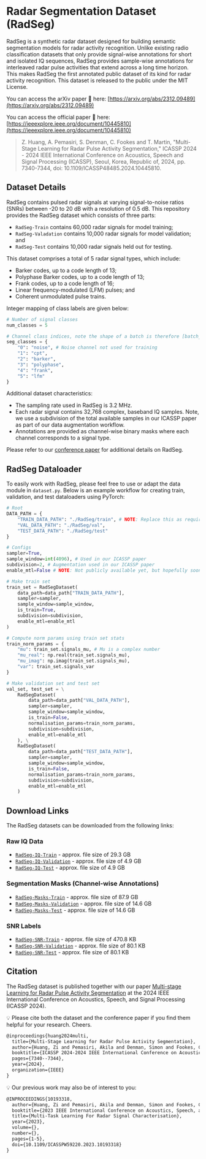 # Radar Segmentation Dataset (RadSeg)

RadSeg is a synthetic radar dataset designed for building semantic segmentation models for radar activity recognition. Unlike existing radio classification datasets that only provide signal-wise annotations for short and isolated IQ sequences, RadSeg provides sample-wise annotations for interleaved radar pulse activities that extend across a long time horizon. This makes RadSeg the first annotated public dataset of its kind for radar activity recognition. This dataset is released to the public under the MIT License.

You can access the arXiv paper 📄 here: [https://arxiv.org/abs/2312.09489](https://arxiv.org/abs/2312.09489)

You can access the official paper 📄 here: [https://ieeexplore.ieee.org/document/10445810](https://ieeexplore.ieee.org/document/10445810)

> Z. Huang, A. Pemasiri, S. Denman, C. Fookes and T. Martin, "Multi-Stage Learning for Radar Pulse Activity Segmentation," ICASSP 2024 - 2024 IEEE International Conference on Acoustics, Speech and Signal Processing (ICASSP), Seoul, Korea, Republic of, 2024, pp. 7340-7344, doi: 10.1109/ICASSP48485.2024.10445810.

## Dataset Details

RadSeg contains pulsed radar signals at varying signal-to-noise ratios (SNRs) between -20 to 20 dB with a resolution of 0.5 dB. This repository provides the RadSeg dataset which consists of three parts:

- `RadSeg-Train` contains 60,000 radar signals for model training;
- `RadSeg-Valadation` contains 10,000 radar signals for model validation; and
- `RadSeg-Test` contains 10,000 radar signals held out for testing.

This dataset comprises a total of 5 radar signal types, which include: 
- Barker codes, up to a code length of 13;
- Polyphase Barker codes, up to a code length of 13;
- Frank codes, up to a code length of 16;
- Linear frequency-modulated (LFM) pulses; and 
- Coherent unmodulated pulse trains. 

Integer mapping of class labels are given below:

```python
# Number of signal classes
num_classes = 5

# Channel class indices, note the shape of a batch is therefore [batch_size, 6, sequence_len]
seg_classes = {
    "0": "noise", # Noise channel not used for training
    "1": "cpt",
    "2": "barker",
    "3": "polyphase",
    "4": "frank",
    "5": "lfm"
}
```

Additional dataset characteristics:
- The sampling rate used in RadSeg is 3.2 MHz. 
- Each radar signal contains 32,768 complex, baseband IQ samples. Note, we use a subdivision of the total available samples in our ICASSP paper as part of our data augmentation workflow.
- Annotations are provided as channel-wise binary masks where each channel corresponds to a signal type.

Please refer to our [conference paper](https://ieeexplore.ieee.org/document/10445810) for additional details on RadSeg.

## RadSeg Dataloader

To easily work with RadSeg, please feel free to use or adapt the data module in `dataset.py`. Below is an example workflow for creating train, validation, and test dataloaders using PyTorch:

```python
# Root
DATA_PATH = {
    "TRAIN_DATA_PATH": "./RadSeg/train", # NOTE: Replace this as required
    "VAL_DATA_PATH": "./RadSeg/val", 
    "TEST_DATA_PATH": "./RadSeg/test"
}

# Configs
sampler=True, 
sample_window=int(4096), # Used in our ICASSP paper 
subdivision=2, # Augmentation used in our ICASSP paper
enable_mtl=False # NOTE: Not publicly available yet, but hopefully soon...

# Make train set
train_set = RadSegDataset(
    data_path=data_path["TRAIN_DATA_PATH"], 
    sampler=sampler, 
    sample_window=sample_window, 
    is_train=True,
    subdivision=subdivision,
    enable_mtl=enable_mtl
)

# Compute norm params using train set stats
train_norm_params = {
    "mu": train_set.signals_mu, # Mu is a complex number 
    "mu_real": np.real(train_set.signals_mu), 
    "mu_imag": np.imag(train_set.signals_mu),
    "var": train_set.signals_var
}

# Make validation set and test set
val_set, test_set = \
    RadSegDataset(
        data_path=data_path["VAL_DATA_PATH"], 
        sampler=sampler, 
        sample_window=sample_window, 
        is_train=False,
        normalisation_params=train_norm_params, 
        subdivision=subdivision,
        enable_mtl=enable_mtl
    ), \
    RadSegDataset(
        data_path=data_path["TEST_DATA_PATH"], 
        sampler=sampler, 
        sample_window=sample_window, 
        is_train=False,          
        normalisation_params=train_norm_params, 
        subdivision=subdivision,
        enable_mtl=enable_mtl
    )
```

## Download Links

The RadSeg datasets can be downloaded from the following links:

### Raw IQ Data

- [`RadSeg-IQ-Train`](https://radseg.s3.amazonaws.com/train/radseg_iq.hdf5) - approx. file size of 29.3 GB
- [`RadSeg-IQ-Validation`](https://radseg.s3.amazonaws.com/validation/radseg_iq.hdf5) - approx. file size of 4.9 GB
- [`RadSeg-IQ-Test`](https://radseg.s3.amazonaws.com/test/radseg_iq.hdf5) - approx. file size of 4.9 GB

### Segmentation Masks (Channel-wise Annotations)

- [`RadSeg-Masks-Train`](https://radseg.s3.amazonaws.com/train/radseg_labels.hdf5) - approx. file size of 87.9 GB
- [`RadSeg-Masks-Validation`](https://radseg.s3.amazonaws.com/validation/radseg_labels.hdf5) - approx. file size of 14.6 GB
- [`RadSeg-Masks-Test`](https://radseg.s3.amazonaws.com/test/radseg_labels.hdf5) - approx. file size of 14.6 GB

### SNR Labels

- [`RadSeg-SNR-Train`](https://radseg.s3.amazonaws.com/train/radseg_snrs.hdf5) - approx. file size of 470.8 KB
- [`RadSeg-SNR-Validation`](https://radseg.s3.amazonaws.com/validation/radseg_snrs.hdf5) - approx. file size of 80.1 KB
- [`RadSeg-SNR-Test`](https://radseg.s3.amazonaws.com/test/radseg_snrs.hdf5) - approx. file size of 80.1 KB

## Citation

The RadSeg dataset is published together with our paper [Multi-stage Learning for Radar Pulse Activity Segmentation](https://arxiv.org/abs/2312.09489) at the 2024 IEEE International Conference on Acoustics, Speech, and Signal Processing (ICASSP 2024). 

💡 Please cite both the dataset and the conference paper if you find them helpful for your research. Cheers.

```latex
@inproceedings{huang2024multi,
  title={Multi-Stage Learning for Radar Pulse Activity Segmentation},
  author={Huang, Zi and Pemasiri, Akila and Denman, Simon and Fookes, Clinton and Martin, Terrence},
  booktitle={ICASSP 2024-2024 IEEE International Conference on Acoustics, Speech and Signal Processing (ICASSP)},
  pages={7340--7344},
  year={2024},
  organization={IEEE}
}
```

💡 Our previous work may also be of interest to you:

```latex
@INPROCEEDINGS{10193318,
  author={Huang, Zi and Pemasiri, Akila and Denman, Simon and Fookes, Clinton and Martin, Terrence},
  booktitle={2023 IEEE International Conference on Acoustics, Speech, and Signal Processing Workshops (ICASSPW)}, 
  title={Multi-Task Learning For Radar Signal Characterisation}, 
  year={2023},
  volume={},
  number={},
  pages={1-5},
  doi={10.1109/ICASSPW59220.2023.10193318}
}
```